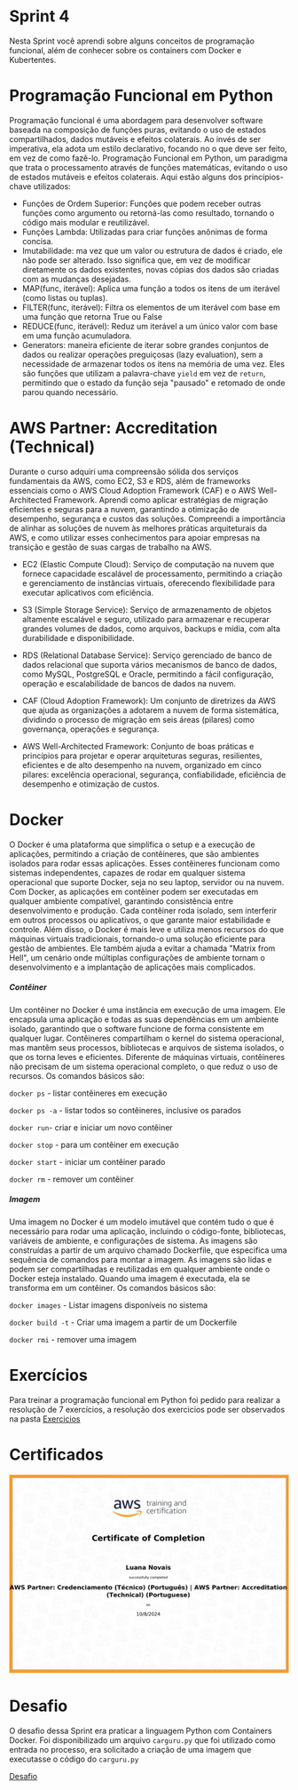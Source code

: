 # Sprint 4 
Nesta Sprint você aprendi sobre alguns conceitos de programação funcional, além de conhecer sobre os containers com Docker e Kubertentes. 

# Programação Funcional em Python
Programação funcional é uma abordagem para desenvolver software baseada na composição de funções puras, evitando o uso de estados compartilhados, dados mutáveis e efeitos colaterais. Ao invés de ser imperativa, ela adota um estilo declarativo, focando no o que deve ser feito, em vez de como fazê-lo.
Programação Funcional em Python, um paradigma que trata o processamento através de funções matemáticas, evitando o uso de estados mutáveis e efeitos colaterais. Aqui estão alguns dos princípios-chave utilizados:

- Funções de Ordem Superior: Funções que podem receber outras funções como argumento ou retorná-las como resultado, tornando o código mais modular e reutilizável.
- Funções Lambda: Utilizadas para criar funções anônimas de forma concisa.
- Imutabilidade: ma vez que um valor ou estrutura de dados é criado, ele não pode ser alterado. Isso significa que, em vez de modificar diretamente os dados existentes, novas cópias dos dados são criadas com as mudanças desejadas.
- MAP(func, iterável): Aplica uma função a todos os itens de um iterável (como listas ou tuplas).
- FILTER(func, iterável): Filtra os elementos de um iterável com base em uma função que retorna True ou False
- REDUCE(func, iterável): Reduz um iterável a um único valor com base em uma função acumuladora.
- Generators: maneira eficiente de iterar sobre grandes conjuntos de dados ou realizar operações preguiçosas (lazy evaluation), sem a necessidade de armazenar todos os itens na memória de uma vez. Eles são funções que utilizam a palavra-chave ``yield`` em vez de ``return``, permitindo que o estado da função seja "pausado" e retomado de onde parou quando necessário.

# AWS Partner: Accreditation (Technical) 
Durante o curso adquiri uma compreensão sólida dos serviços fundamentais da AWS, como EC2, S3 e RDS, além de frameworks essenciais como o AWS Cloud Adoption Framework (CAF) e o AWS Well-Architected Framework. Aprendi como aplicar estratégias de migração eficientes e seguras para a nuvem, garantindo a otimização de desempenho, segurança e custos das soluções. Compreendi a importância de alinhar as soluções de nuvem às melhores práticas arquiteturais da AWS, e como utilizar esses conhecimentos para apoiar empresas na transição e gestão de suas cargas de trabalho na AWS.
- EC2 (Elastic Compute Cloud): Serviço de computação na nuvem que fornece capacidade escalável de processamento, permitindo a criação e gerenciamento de instâncias virtuais, oferecendo flexibilidade para executar aplicativos com eficiência.

- S3 (Simple Storage Service): Serviço de armazenamento de objetos altamente escalável e seguro, utilizado para armazenar e recuperar grandes volumes de dados, como arquivos, backups e mídia, com alta durabilidade e disponibilidade.

- RDS (Relational Database Service): Serviço gerenciado de banco de dados relacional que suporta vários mecanismos de banco de dados, como MySQL, PostgreSQL e Oracle, permitindo a fácil configuração, operação e escalabilidade de bancos de dados na nuvem.

- CAF (Cloud Adoption Framework): Um conjunto de diretrizes da AWS que ajuda as organizações a adotarem a nuvem de forma sistemática, dividindo o processo de migração em seis áreas (pilares) como governança, operações e segurança.

- AWS Well-Architected Framework: Conjunto de boas práticas e princípios para projetar e operar arquiteturas seguras, resilientes, eficientes e de alto desempenho na nuvem, organizado em cinco pilares: excelência operacional, segurança, confiabilidade, eficiência de desempenho e otimização de custos.

# Docker

O Docker é uma plataforma que simplifica o setup e a execução de aplicações, permitindo a criação de contêineres, que são ambientes isolados para rodar essas aplicações. Esses contêineres funcionam como sistemas independentes, capazes de rodar em qualquer sistema operacional que suporte Docker, seja no seu laptop, servidor ou na nuvem. Com Docker, as aplicações em contêiner podem ser executadas em qualquer ambiente compatível, garantindo consistência entre desenvolvimento e produção.
Cada contêiner roda isolado, sem interferir em outros processos ou aplicativos, o que garante maior estabilidade e controle. Além disso, o Docker é mais leve e utiliza menos recursos do que máquinas virtuais tradicionais, tornando-o uma solução eficiente para gestão de ambientes. Ele também ajuda a evitar a chamada "Matrix from Hell", um cenário onde múltiplas configurações de ambiente tornam o desenvolvimento e a implantação de aplicações mais complicados.

##### Contêiner
Um contêiner no Docker é uma instância em execução de uma imagem. Ele encapsula uma aplicação e todas as suas dependências em um ambiente isolado, garantindo que o software funcione de forma consistente em qualquer lugar. Contêineres compartilham o kernel do sistema operacional, mas mantêm seus processos, bibliotecas e arquivos de sistema isolados, o que os torna leves e eficientes. Diferente de máquinas virtuais, contêineres não precisam de um sistema operacional completo, o que reduz o uso de recursos.
Os comandos básicos são:

``docker ps`` - listar contêineres em execução

``docker ps -a`` - listar todos so contêineres, inclusive os parados

``docker run``- criar e iniciar um novo contêiner

``docker stop`` - para um contêiner em execução

``docker start`` - iniciar um contêiner parado

``docker rm`` - remover um contêiner 

##### Imagem
Uma imagem no Docker é um modelo imutável que contém tudo o que é necessário para rodar uma aplicação, incluindo o código-fonte, bibliotecas, variáveis de ambiente, e configurações de sistema. As imagens são construídas a partir de um arquivo chamado Dockerfile, que especifica uma sequência de comandos para montar a imagem. As imagens são lidas e podem ser compartilhadas e reutilizadas em qualquer ambiente onde o Docker esteja instalado. Quando uma imagem é executada, ela se transforma em um contêiner.
Os comandos básicos são:

``docker images`` - Listar imagens disponíveis no sistema

``docker build -t`` - Criar uma imagem a partir de um Dockerfile

``docker rmi`` - remover uma imagem

# Exercícios
Para treinar a programação funcional em Python foi pedido para realizar a resolução de 7 exercícios, a resolução dos exercicios pode ser observados na pasta [Exercicios](./exercicios)

# Certificados
![](./certificados/certificado.png)

# Desafio

O desafio dessa Sprint era praticar a linguagem Python com Containers Docker. Foi disponibilizado um arquivo ``carguru.py`` que foi utilizado como entrada no processo, era solicitado a criação de uma imagem que executasse o código do ``carguru.py``

[Desafio](./desafio/README.md)
